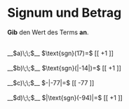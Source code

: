 <!--
version:  0.0.1

language: de

@style
input {
    text-align: center;
}
@end

formula: \carry   \textcolor{red}{\scriptsize #1}
formula: \digit   \rlap{\carry{#1}}\phantom{#2}#2
formula: \permil  \text{‰}

import: https://raw.githubusercontent.com/LiaTemplates/Tikz-Jax/main/README.md

script: https://cdn.jsdelivr.net/gh/LiaTemplates/Tikz-Jax@main/dist/index.js


tags: Negative Zahlen, Zahlenverständnis, sehr leicht, sehr niedrig, Angeben

comment: Gib das Vorzeichen oder den Betrag an.

author: Martin Lommatzsch

-->




# Signum und Betrag

**Gib** den Wert des Terms **an**.

<br>
__$a)\;\;$__ $\text{sgn}(17)=$ [[  +1   ]]
<br>
<br>
__$b)\;\;$__ $\text{sgn}(|-14|)=$ [[  +1  ]]
<br>
<br>
__$c)\;\;$__ $-|-77|=$ [[  -77  ]]
<br>
<br>
__$d)\;\;$__ $|\text{sgn}(-94)|=$ [[  +1  ]]

<br>
<br>
<br>
<br>

